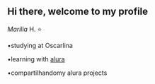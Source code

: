 ## Hi there, welcome to my profile

_Marília_ H. ⭐ 

•studying at Oscarlina

•learning with [alura](https://www.alura.com.br)

•compartilhandomy alura projects

